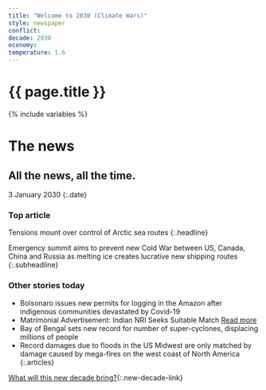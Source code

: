 ```yaml
---
title: "Welcome to 2030 (Climate Wars)"
style: newspaper
conflict: 
decade: 2030
economy: 
temperature: 1.6
---
```


<h1>{{ page.title }}</h1>

{% include variables %}
# The news

## All the news, all the time.

3 January 2030
{:.date}

### Top article

Tensions mount over control of Arctic sea routes
{:.headline}

Emergency summit aims to prevent new Cold War between US, Canada, China and Russia as melting ice creates lucrative new shipping routes
{:.subheadline}

### Other stories today

- Bolsonaro issues new permits for logging in the Amazon after indigenous communities devastated by Covid-19
- Matrimonial Advertisement: Indian NRI Seeks Suitable Match [Read more](story_matrimony.html)
- Bay of Bengal sets new record for number of super-cyclones, displacing millions of people
- Record damages due to floods in the US Midwest are only matched by damage caused by mega-fires on the west coast of North America
{:.articles}

[What will this new decade bring?](chapter_grassroots-climate-rebellion.html){:.new-decade-link}


